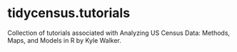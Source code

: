 # tidycensus.tutorials
Collection of tutorials associated with Analyzing US Census Data: Methods, Maps, and Models in R by Kyle Walker.
